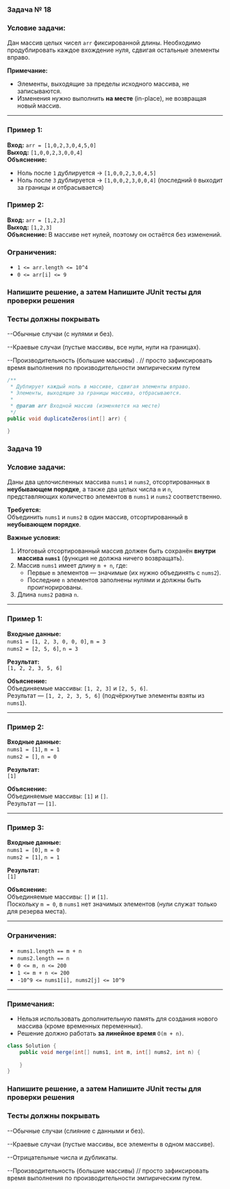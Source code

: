 ### Задача № 18
### **Условие задачи:**
Дан массив целых чисел `arr` фиксированной длины. Необходимо продублировать каждое вхождение нуля, сдвигая остальные элементы вправо.

**Примечание:**
- Элементы, выходящие за пределы исходного массива, не записываются.
- Изменения нужно выполнить **на месте** (in-place), не возвращая новый массив.

---

### **Пример 1:**
**Вход:** `arr = [1,0,2,3,0,4,5,0]`  
**Выход:** `[1,0,0,2,3,0,0,4]`  
**Объяснение:**
- Ноль после `1` дублируется → `[1,0,0,2,3,0,4,5]`
- Ноль после `3` дублируется → `[1,0,0,2,3,0,0,4]` (последний `0` выходит за границы и отбрасывается)

### **Пример 2:**
**Вход:** `arr = [1,2,3]`  
**Выход:** `[1,2,3]`  
**Объяснение:** В массиве нет нулей, поэтому он остаётся без изменений.

### **Ограничения:**
- `1 <= arr.length <= 10^4`
- `0 <= arr[i] <= 9`


### Напишите решение, а затем Напишите JUnit тесты для проверки решения

### Тесты должны покрывать 

--Обычные случаи (с нулями и без).

--Краевые случаи (пустые массивы, все нули, нули на границах).

--Производительность (большие массивы) . // просто зафиксировать время выполнения по производительности эмпирическим путем


```java
/**
 * Дублирует каждый ноль в массиве, сдвигая элементы вправо.
 * Элементы, выходящие за границы массива, отбрасываются.
 * 
 * @param arr Входной массив (изменяется на месте)
 */
public void duplicateZeros(int[] arr) {
   
}
```

### Задача 19

### **Условие задачи:**

Даны два целочисленных массива `nums1` и `nums2`, отсортированных в **неубывающем порядке**, а также два целых числа `m` и `n`, представляющих количество элементов в `nums1` и `nums2` соответственно.

**Требуется:**  
Объединить `nums1` и `nums2` в один массив, отсортированный в **неубывающем порядке**.

**Важные условия:**
1. Итоговый отсортированный массив должен быть сохранён **внутри массива `nums1`** (функция не должна ничего возвращать).
2. Массив `nums1` имеет длину `m + n`, где:
    - Первые `m` элементов — значимые (их нужно объединять с `nums2`).
    - Последние `n` элементов заполнены нулями и должны быть проигнорированы.
3. Длина `nums2` равна `n`.

---

### **Пример 1:**
**Входные данные:**  
`nums1 = [1, 2, 3, 0, 0, 0]`, `m = 3`  
`nums2 = [2, 5, 6]`, `n = 3`

**Результат:**  
`[1, 2, 2, 3, 5, 6]`

**Объяснение:**  
Объединяемые массивы: `[1, 2, 3]` и `[2, 5, 6]`.  
Результат — `[1, 2, 2, 3, 5, 6]` (подчёркнутые элементы взяты из `nums1`).

---

### **Пример 2:**
**Входные данные:**  
`nums1 = [1]`, `m = 1`  
`nums2 = []`, `n = 0`

**Результат:**  
`[1]`

**Объяснение:**  
Объединяемые массивы: `[1]` и `[]`.  
Результат — `[1]`.

---

### **Пример 3:**
**Входные данные:**  
`nums1 = [0]`, `m = 0`  
`nums2 = [1]`, `n = 1`

**Результат:**  
`[1]`

**Объяснение:**  
Объединяемые массивы: `[]` и `[1]`.  
Поскольку `m = 0`, в `nums1` нет значимых элементов (нули служат только для резерва места).

---

### **Ограничения:**
- `nums1.length == m + n`
- `nums2.length == n`
- `0 <= m, n <= 200`
- `1 <= m + n <= 200`
- `-10^9 <= nums1[i], nums2[j] <= 10^9`

---

### **Примечания:**
- Нельзя использовать дополнительную память для создания нового массива (кроме временных переменных).
- Решение должно работать **за линейное время** `O(m + n)`.

```java
class Solution {
    public void merge(int[] nums1, int m, int[] nums2, int n) {
        
    }
}
```

### Напишите решение, а затем Напишите JUnit тесты для проверки решения

### Тесты должны покрывать 

--Обычные случаи (слияние с данными и без).

--Краевые случаи (пустые массивы, все элементы в одном массиве).

--Отрицательные числа и дубликаты.

--Производительность (большие массивы) // просто зафиксировать время выполнения по производительности эмпирическим путем.
